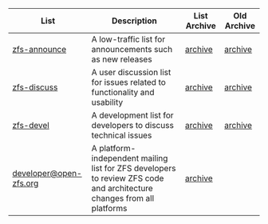 | List                     | Description | List Archive | Old Archive |
|--------------------------|-------------|--------------|-------------|
| [zfs-announce][zfs-ann]  | A low-traffic list for announcements such as new releases | [archive][zfs-ann-archive] | [archive][zfs-ann-groups] |
| [zfs-discuss][zfs-discuss]  | A user discussion list for issues related to functionality and usability | [archive][zfs-discuss-archive] | [archive][zfs-discuss-groups] |
| [zfs-devel][zfs-devel]  | A development list for developers to discuss technical issues | [archive][zfs-devel-archive] | [archive][zfs-devel-groups] |
| [developer@open-zfs.org][open-zfs] | A platform-independent mailing list for ZFS developers to review ZFS code and architecture changes from all platforms | [archive][open-zfs-archive] | |



[zfs-ann]: http://list.zfsonlinux.org/mailman/listinfo/zfs-announce
[zfs-ann-archive]: http://list.zfsonlinux.org/pipermail/zfs-announce/
[zfs-ann-groups]: https://groups.google.com/a/zfsonlinux.org/group/zfs-announce/topics?lnk
[zfs-discuss]: http://list.zfsonlinux.org/mailman/listinfo/zfs-discuss
[zfs-discuss-archive]: http://list.zfsonlinux.org/pipermail/zfs-discuss/
[zfs-discuss-groups]: https://groups.google.com/a/zfsonlinux.org/group/zfs-discuss/topics?lnk
[zfs-devel]: http://list.zfsonlinux.org/mailman/listinfo/zfs-devel
[zfs-devel-archive]: http://list.zfsonlinux.org/pipermail/zfs-devel/
[zfs-devel-groups]: https://groups.google.com/a/zfsonlinux.org/group/zfs-devel/topics?lnk
[open-zfs]: http://open-zfs.org/wiki/Mailing_list
[open-zfs-archive]: https://openzfs.topicbox.com/groups/developer

